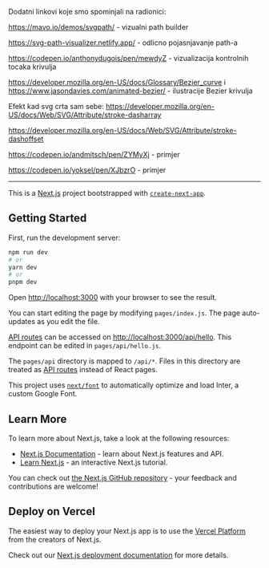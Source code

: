 Dodatni linkovi koje smo spominjali na radionici:

https://mavo.io/demos/svgpath/ - vizualni path builder

https://svg-path-visualizer.netlify.app/ - odlicno pojasnjavanje path-a

https://codepen.io/anthonydugois/pen/mewdyZ - vizualizacija kontrolnih tocaka krivulja

https://developer.mozilla.org/en-US/docs/Glossary/Bezier_curve i https://www.jasondavies.com/animated-bezier/ - ilustracije Bezier krivulja


Efekt kad svg crta sam sebe:
https://developer.mozilla.org/en-US/docs/Web/SVG/Attribute/stroke-dasharray

https://developer.mozilla.org/en-US/docs/Web/SVG/Attribute/stroke-dashoffset

https://codepen.io/andmitsch/pen/ZYMyXj - primjer
 
https://codepen.io/yoksel/pen/XJbzrO - primjer

***

This is a [Next.js](https://nextjs.org/) project bootstrapped with [`create-next-app`](https://github.com/vercel/next.js/tree/canary/packages/create-next-app).

## Getting Started

First, run the development server:

```bash
npm run dev
# or
yarn dev
# or
pnpm dev
```

Open [http://localhost:3000](http://localhost:3000) with your browser to see the result.

You can start editing the page by modifying `pages/index.js`. The page auto-updates as you edit the file.

[API routes](https://nextjs.org/docs/api-routes/introduction) can be accessed on [http://localhost:3000/api/hello](http://localhost:3000/api/hello). This endpoint can be edited in `pages/api/hello.js`.

The `pages/api` directory is mapped to `/api/*`. Files in this directory are treated as [API routes](https://nextjs.org/docs/api-routes/introduction) instead of React pages.

This project uses [`next/font`](https://nextjs.org/docs/basic-features/font-optimization) to automatically optimize and load Inter, a custom Google Font.

## Learn More

To learn more about Next.js, take a look at the following resources:

- [Next.js Documentation](https://nextjs.org/docs) - learn about Next.js features and API.
- [Learn Next.js](https://nextjs.org/learn) - an interactive Next.js tutorial.

You can check out [the Next.js GitHub repository](https://github.com/vercel/next.js/) - your feedback and contributions are welcome!

## Deploy on Vercel

The easiest way to deploy your Next.js app is to use the [Vercel Platform](https://vercel.com/new?utm_medium=default-template&filter=next.js&utm_source=create-next-app&utm_campaign=create-next-app-readme) from the creators of Next.js.

Check out our [Next.js deployment documentation](https://nextjs.org/docs/deployment) for more details.
